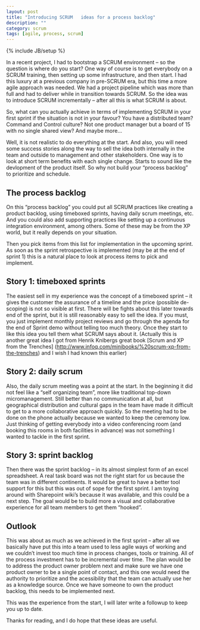 ```yaml
---
layout: post
title: "Introducing SCRUM   ideas for a process backlog"
description: ""
category: scrum
tags: [agile, process, scrum]
---
```

{% include JB/setup %}

In a recent project, I had to bootstrap a SCRUM environment – so the
question is where do you start? One way of course is to get everybody on
a SCRUM training, then setting up some infrastructure, and then start. I
had this luxury at a previous company in pre-SCRUM era, but this time
a more agile approach was needed. We had a project pipeline which was
more than full and had to deliver while in transition towards SCRUM. So
the idea was to introduce SCRUM  incrementally – after all this is
what SCRUM is about.

So, what can you actually achieve in terms of implementing SCRUM in
your first sprint if the situation is not in your favour? You have a
distributed team? Command and Control culture? Not one product manager
but a board of 15 with no single shared view? And maybe more…

Well, it is not realistic to do everything at the start. And also,
you will need some success stories along the way to sell the idea
both internally in the team and outside to management and other
stakeholders. One way is to look at short term benefits with each single
change. Starts to sound like the devlopment of the product itself. So
why not  build your “process backlog” to prioritize and schedule.

## The process backlog

On this “process backlog” you could put all SCRUM practices like
creating a product backlog, using timeboxed sprints, having daily scrum
meetings, etc. And you could also add supporting practices like setting
up a continuous integration environment, among others. Some of these
may be from the XP world, but it really depends on your situation.

Then you pick items from this list for implementation in the upcoming
sprint. As soon as the sprint retrospective is implemented (may be at
the end of sprint 1) this is a natural place to look at process items
to pick and implement.

## Story 1: timeboxed sprints

The easiest sell in my experience was the concept of a timeboxed sprint
– it gives the customer the assurance of a timeline and the price
(possible de-scoping) is not so visible at first. There will be fights
about this later towards end of the sprint, but it is still reasonably
easy to sell the idea.  If you must, you just implement monthly project
reviews and go through the agenda for the end of Sprint demo without
telling too much theory. Once they start to like this idea you tell them
what SCRUM says about it. (Actually this is another great idea I got
from Henrik Knibergs great book [Scrum and XP from the Trenches]
(http://www.infoq.com/minibooks/%20scrum-xp-from-the-trenches)
and I wish I had known this earlier)

## Story 2: daily scrum

Also, the daily scrum meeting was a point at the start. In the beginning
it did not feel like a “self organizing team”, more like traditional
top-down micromanagement. Still better than no communication at all,
but geographical distribution and cultural gaps in the team have made
it difficult to get to a more collaborative approach quickly. So the
meeting had to be done on the phone actually because we wanted to
keep the ceremony low. Just thinking of getting everybody into a video
conferencing room (and booking this rooms in both facilities in advance)
was not something I wanted to tackle in the first sprint.

## Story 3: sprint backlog

Then there was the sprint backlog – in its almost simplest form of
an excel spreadsheet. A real task board was not the right start for us
because the team was in different continents. It would be great to have
a better tool support for this but this was out of sope for the first
sprint. I am toying around with Sharepoint wiki’s because it was
available, and this could be a next step. The goal would be to build
more a visual and collaborative experience for all team members to get
them “hooked”.

## Outlook

This was about as much as we achieved in the first sprint – after
all we basically have put this into a team used to less agile ways
of working and we couldn’t invest too much time in process changes,
tools or training.  All of the process investment has to be incremental
over time. The plan would be to address the product owner problem next
and make sure we have one product owner to be a single point of contact,
and this one would need the authority to prioritize and the acessibility
that the team can actually use her as a knowledge source. Once we have
someone to own the product backlog, this needs to be implemented next.

This was the experience from the start, I will later write a followup
to keep you up to date.

Thanks for reading, and I do hope that these ideas are useful.

